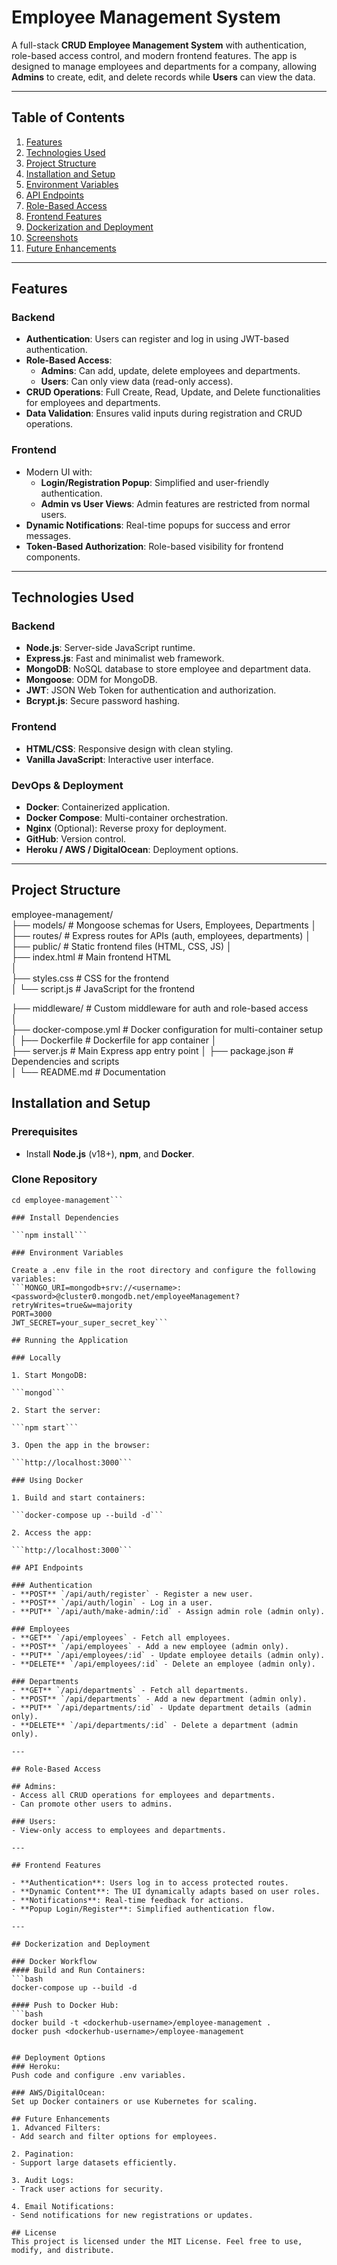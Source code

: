 # Employee Management System

A full-stack **CRUD Employee Management System** with authentication, role-based access control, and modern frontend features. The app is designed to manage employees and departments for a company, allowing **Admins** to create, edit, and delete records while **Users** can view the data.

---

## Table of Contents

1. [Features](#features)
2. [Technologies Used](#technologies-used)
3. [Project Structure](#project-structure)
4. [Installation and Setup](#installation-and-setup)
5. [Environment Variables](#environment-variables)
6. [API Endpoints](#api-endpoints)
7. [Role-Based Access](#role-based-access)
8. [Frontend Features](#frontend-features)
9. [Dockerization and Deployment](#dockerization-and-deployment)
10. [Screenshots](#screenshots)
11. [Future Enhancements](#future-enhancements)

---

## Features

### Backend
- **Authentication**: Users can register and log in using JWT-based authentication.
- **Role-Based Access**: 
  - **Admins**: Can add, update, delete employees and departments.
  - **Users**: Can only view data (read-only access).
- **CRUD Operations**: Full Create, Read, Update, and Delete functionalities for employees and departments.
- **Data Validation**: Ensures valid inputs during registration and CRUD operations.

### Frontend
- Modern UI with:
  - **Login/Registration Popup**: Simplified and user-friendly authentication.
  - **Admin vs User Views**: Admin features are restricted from normal users.
- **Dynamic Notifications**: Real-time popups for success and error messages.
- **Token-Based Authorization**: Role-based visibility for frontend components.

---

## Technologies Used

### Backend
- **Node.js**: Server-side JavaScript runtime.
- **Express.js**: Fast and minimalist web framework.
- **MongoDB**: NoSQL database to store employee and department data.
- **Mongoose**: ODM for MongoDB.
- **JWT**: JSON Web Token for authentication and authorization.
- **Bcrypt.js**: Secure password hashing.

### Frontend
- **HTML/CSS**: Responsive design with clean styling.
- **Vanilla JavaScript**: Interactive user interface.

### DevOps & Deployment
- **Docker**: Containerized application.
- **Docker Compose**: Multi-container orchestration.
- **Nginx** (Optional): Reverse proxy for deployment.
- **GitHub**: Version control.
- **Heroku / AWS / DigitalOcean**: Deployment options.

---

## Project Structure
employee-management/  
├── models/ # Mongoose schemas for Users, Employees, Departments
│  
├── routes/ # Express routes for APIs (auth, employees, departments)
│  
├── public/ # Static frontend files (HTML, CSS, JS)
   │  
   ├── index.html # Main frontend HTML  
   │  
   ├── styles.css # CSS for the frontend  
   │ 
   └── script.js # JavaScript for the frontend  
 
├── middleware/ # Custom middleware for auth and role-based access  
│  
├── docker-compose.yml # Docker configuration for multi-container setup
│ 
├── Dockerfile # Dockerfile for app container
│  
├── server.js # Main Express app entry point
│ 
├── package.json # Dependencies and scripts  
│ 
└── README.md # Documentation



## Installation and Setup

### Prerequisites
- Install **Node.js** (v18+), **npm**, and **Docker**.

### Clone Repository

```git clone <repository-url>
cd employee-management```

### Install Dependencies

```npm install```

### Environment Variables

Create a .env file in the root directory and configure the following variables:
```MONGO_URI=mongodb+srv://<username>:<password>@cluster0.mongodb.net/employeeManagement?retryWrites=true&w=majority
PORT=3000
JWT_SECRET=your_super_secret_key```

## Running the Application

### Locally  

1. Start MongoDB:

```mongod```

2. Start the server:

```npm start```

3. Open the app in the browser:

```http://localhost:3000```

### Using Docker  

1. Build and start containers:

```docker-compose up --build -d```

2. Access the app:

```http://localhost:3000```

## API Endpoints  

### Authentication  
- **POST** `/api/auth/register` - Register a new user.
- **POST** `/api/auth/login` - Log in a user.
- **PUT** `/api/auth/make-admin/:id` - Assign admin role (admin only).

### Employees
- **GET** `/api/employees` - Fetch all employees.
- **POST** `/api/employees` - Add a new employee (admin only).
- **PUT** `/api/employees/:id` - Update employee details (admin only).
- **DELETE** `/api/employees/:id` - Delete an employee (admin only).

### Departments
- **GET** `/api/departments` - Fetch all departments.
- **POST** `/api/departments` - Add a new department (admin only).
- **PUT** `/api/departments/:id` - Update department details (admin only).
- **DELETE** `/api/departments/:id` - Delete a department (admin only).

---

## Role-Based Access

## Admins:
- Access all CRUD operations for employees and departments.
- Can promote other users to admins.

### Users:
- View-only access to employees and departments.

---

## Frontend Features

- **Authentication**: Users log in to access protected routes.
- **Dynamic Content**: The UI dynamically adapts based on user roles.
- **Notifications**: Real-time feedback for actions.
- **Popup Login/Register**: Simplified authentication flow.

---

## Dockerization and Deployment

### Docker Workflow
#### Build and Run Containers:
```bash
docker-compose up --build -d

#### Push to Docker Hub:
```bash
docker build -t <dockerhub-username>/employee-management .
docker push <dockerhub-username>/employee-management


## Deployment Options
### Heroku:
Push code and configure .env variables.

### AWS/DigitalOcean:
Set up Docker containers or use Kubernetes for scaling.

## Future Enhancements
1. Advanced Filters:
- Add search and filter options for employees.

2. Pagination:
- Support large datasets efficiently.

3. Audit Logs:
- Track user actions for security.

4. Email Notifications:
- Send notifications for new registrations or updates.

## License
This project is licensed under the MIT License. Feel free to use, modify, and distribute.